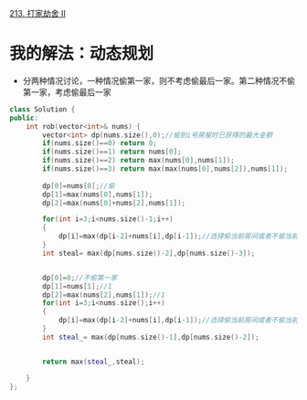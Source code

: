 [213. 打家劫舍 II](https://leetcode-cn.com/problems/house-robber-ii/description/https://leetcode-cn.com/problems/house-robber/description/)



# 我的解法：动态规划
- 分两种情况讨论，一种情况偷第一家，则不考虑偷最后一家。第二种情况不偷第一家，考虑偷最后一家

```C++
class Solution {
public:
    int rob(vector<int>& nums) {
        vector<int> dp(nums.size(),0);//偷到i号房屋时已获得的最大金额
        if(nums.size()==0) return 0;
        if(nums.size()==1) return nums[0];
        if(nums.size()==2) return max(nums[0],nums[1]);
        if(nums.size()==3) return max(max(nums[0],nums[2]),nums[1]);
        
        dp[0]=nums[0];//偷
        dp[1]=max(nums[0],nums[1]);
        dp[2]=max(nums[0]+nums[2],nums[1]);

        for(int i=3;i<nums.size()-1;i++)
        {
            dp[i]=max(dp[i-2]+nums[i],dp[i-1]);//选择偷当前房间或者不偷当前房间
        }
        int steal= max(dp[nums.size()-2],dp[nums.size()-3]);


        dp[0]=0;//不偷第一家
        dp[1]=nums[1];//1
        dp[2]=max(nums[2],nums[1]);//1
        for(int i=3;i<nums.size();i++)
        {
            dp[i]=max(dp[i-2]+nums[i],dp[i-1]);//选择偷当前房间或者不偷当前房间
        }
        int steal_= max(dp[nums.size()-1],dp[nums.size()-2]);


        return max(steal_,steal);

    }
};
```

